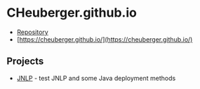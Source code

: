 # CHeuberger.github.io

* [Repository](https://github.com/CHeuberger/CHeuberger.github.io)
* [https://cheuberger.github.io/](https://cheuberger.github.io/)

## Projects

* [JNLP](https://cheuberger.github.io/jnlp/) - test JNLP and some Java deployment methods
